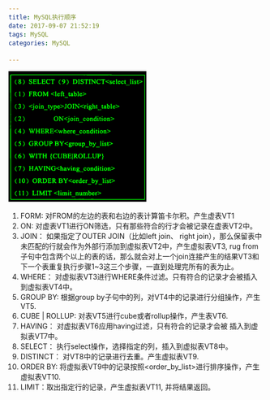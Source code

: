 ```yaml
---
title: MySQL执行顺序
date: 2017-09-07 21:52:19
tags: MySQL
categories: MySQL

---
```

![执行顺序][id]
    
[id]: /img/mysql.jpg "MySQL执行顺序"

1. FORM: 对FROM的左边的表和右边的表计算笛卡尔积。产生虚表VT1
2. ON: 对虚表VT1进行ON筛选，只有那些符合<join-condition>的行才会被记录在虚表VT2中。
3. JOIN： 如果指定了OUTER JOIN（比如left join、 right join），那么保留表中未匹配的行就会作为外部行添加到虚拟表VT2中，产生虚拟表VT3, rug from子句中包含两个以上的表的话，那么就会对上一个join连接产生的结果VT3和下一个表重复执行步骤1~3这三个步骤，一直到处理完所有的表为止。
4. WHERE： 对虚拟表VT3进行WHERE条件过滤。只有符合<where-condition>的记录才会被插入到虚拟表VT4中。
5. GROUP BY: 根据group by子句中的列，对VT4中的记录进行分组操作，产生VT5.
6. CUBE | ROLLUP: 对表VT5进行cube或者rollup操作，产生表VT6.
7. HAVING： 对虚拟表VT6应用having过滤，只有符合<having-condition>的记录才会被 插入到虚拟表VT7中。
8. SELECT： 执行select操作，选择指定的列，插入到虚拟表VT8中。
9. DISTINCT： 对VT8中的记录进行去重。产生虚拟表VT9.
10. ORDER BY: 将虚拟表VT9中的记录按照<order_by_list>进行排序操作，产生虚拟表VT10.
11. LIMIT：取出指定行的记录，产生虚拟表VT11, 并将结果返回。

